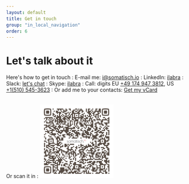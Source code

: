 ```yaml
---
layout: default
title: Get in touch
group: "in_local_navigation"
order: 6
---
```


# Let's talk about it

Here's how to get in touch
  : <i class="fa fa-envelope-o" aria-hidden="true"></i> E-mail me: [i@somatisch.io](mailto:i@somatisch.io)
  : <i class="fa fa-linkedin" aria-hidden="true"></i> LinkedIn: [ilabra](https://www.linkedin.com/in/ilabra/)
  : <i class="fa fa-slack" aria-hidden="true"></i> Slack: [let's chat](https://somatisch.slack.com/messages/C4LJMVB7F)
  : <i class="fa fa-skype" aria-hidden="true"></i> Skype: [ilabra](skype:ilabra?chat)
  : <i class="fa fa-phone" aria-hidden="true"></i> Call: digits EU [+49 174 947 3812](tel:0049-174-947-3812), US [+1(510) 545-3623](tel:001-510-545-3623)
  : <i class="fa fa-address-card-o" aria-hidden="true"></i> Or add me to your contacts: <a href="/static/vCard.vcf">Get my vCard</a>

<br/>
Or scan it in
  : <img src="/explorations/Ivan_Labra.png" height="200" width="200">
